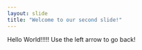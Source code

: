 ```yaml
---
layout: slide
title: "Welcome to our second slide!"
---
```

Hello World!!!!!
Use the left arrow to go back!
